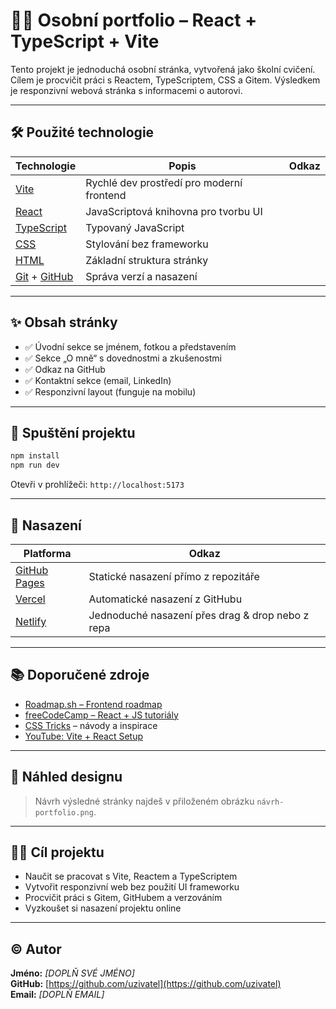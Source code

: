 # 🧑‍💻 Osobní portfolio – React + TypeScript + Vite

Tento projekt je jednoduchá osobní stránka, vytvořená jako školní cvičení. Cílem je procvičit práci s Reactem, TypeScriptem, CSS a Gitem. Výsledkem je responzivní webová stránka s informacemi o autorovi.

---

## 🛠 Použité technologie

| Technologie | Popis | Odkaz |
|------------|--------|-------|
| [Vite](https://vitejs.dev/) | Rychlé dev prostředí pro moderní frontend |
| [React](https://react.dev/) | JavaScriptová knihovna pro tvorbu UI |
| [TypeScript](https://www.typescriptlang.org/) | Typovaný JavaScript |
| [CSS](https://developer.mozilla.org/en-US/docs/Web/CSS) | Stylování bez frameworku |
| [HTML](https://developer.mozilla.org/en-US/docs/Web/HTML) | Základní struktura stránky |
| [Git](https://git-scm.com/doc) + [GitHub](https://docs.github.com/en/get-started) | Správa verzí a nasazení |

---

## ✨ Obsah stránky

- ✅ Úvodní sekce se jménem, fotkou a představením
- ✅ Sekce „O mně“ s dovednostmi a zkušenostmi
- ✅ Odkaz na GitHub
- ✅ Kontaktní sekce (email, LinkedIn)
- ✅ Responzivní layout (funguje na mobilu)

---

## 🧪 Spuštění projektu

```bash
npm install
npm run dev
```

Otevři v prohlížeči: `http://localhost:5173`

---

## 🚀 Nasazení

| Platforma | Odkaz |
|----------|-------|
| [GitHub Pages](https://docs.github.com/en/pages) | Statické nasazení přímo z repozitáře |
| [Vercel](https://vercel.com/) | Automatické nasazení z GitHubu |
| [Netlify](https://www.netlify.com/) | Jednoduché nasazení přes drag & drop nebo z repa |

---

## 📚 Doporučené zdroje

- [Roadmap.sh – Frontend roadmap](https://roadmap.sh/frontend)
- [freeCodeCamp – React + JS tutoriály](https://www.freecodecamp.org/)
- [CSS Tricks](https://css-tricks.com/) – návody a inspirace
- [YouTube: Vite + React Setup](https://www.youtube.com/watch?v=bnI_JzV9Y6k)

---

## 📸 Náhled designu

> Návrh výsledné stránky najdeš v přiloženém obrázku `návrh-portfolio.png`.

---

## 🧑‍🎓 Cíl projektu

- Naučit se pracovat s Vite, Reactem a TypeScriptem
- Vytvořit responzivní web bez použití UI frameworku
- Procvičit práci s Gitem, GitHubem a verzováním
- Vyzkoušet si nasazení projektu online

---

## © Autor

**Jméno:** _[DOPLŇ SVÉ JMÉNO]_  
**GitHub:** [https://github.com/uzivatel](https://github.com/uzivatel)  
**Email:** _[DOPLŇ EMAIL]_